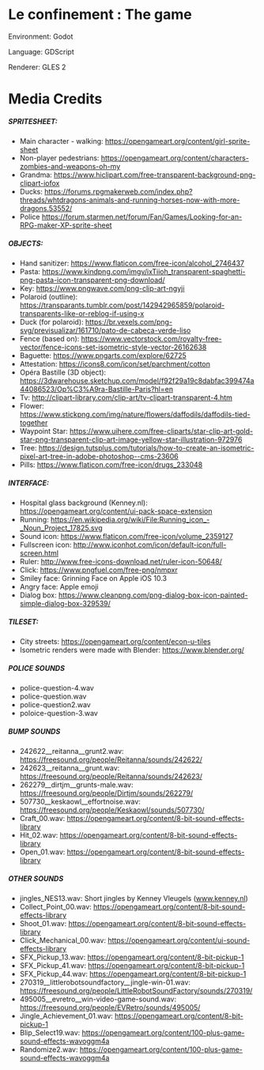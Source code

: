# Le confinement : The game

Environment: Godot

Language: GDScript

Renderer: GLES 2

# Media Credits
##### SPRITESHEET:
- Main character - walking: https://opengameart.org/content/girl-sprite-sheet
- Non-player pedestrians: https://opengameart.org/content/characters-zombies-and-weapons-oh-my
- Grandma: https://www.hiclipart.com/free-transparent-background-png-clipart-iofox
- Ducks: https://forums.rpgmakerweb.com/index.php?threads/whtdragons-animals-and-running-horses-now-with-more-dragons.53552/
- Police  https://forum.starmen.net/forum/Fan/Games/Looking-for-an-RPG-maker-XP-sprite-sheet

##### OBJECTS:
- Hand sanitizer: https://www.flaticon.com/free-icon/alcohol_2746437
- Pasta: https://www.kindpng.com/imgv/ixTiioh_transparent-spaghetti-png-pasta-icon-transparent-png-download/
- Key: https://www.pngwave.com/png-clip-art-ngyji
- Polaroid (outline): https://transparants.tumblr.com/post/142942965859/polaroid-transparents-like-or-reblog-if-using-x
- Duck (for polaroid): https://br.vexels.com/png-svg/previsualizar/161710/pato-de-cabeca-verde-liso
- Fence (based on): https://www.vectorstock.com/royalty-free-vector/fence-icons-set-isometric-style-vector-26162638
- Baguette: https://www.pngarts.com/explore/62725
- Attestation: https://icons8.com/icon/set/parchment/cotton
- Opéra Bastille (3D object): https://3dwarehouse.sketchup.com/model/f92f29a19c8dabfac399474a44086523/Op%C3%A9ra-Bastille-Paris?hl=en
- Tv: http://clipart-library.com/clip-art/tv-clipart-transparent-4.htm
- Flower: https://www.stickpng.com/img/nature/flowers/daffodils/daffodils-tied-together
- Waypoint Star: https://www.uihere.com/free-cliparts/star-clip-art-gold-star-png-transparent-clip-art-image-yellow-star-illustration-972976
- Tree: https://design.tutsplus.com/tutorials/how-to-create-an-isometric-pixel-art-tree-in-adobe-photoshop--cms-23606
- Pills: https://www.flaticon.com/free-icon/drugs_233048

##### INTERFACE:
- Hospital glass background (Kenney.nl): https://opengameart.org/content/ui-pack-space-extension  
- Running: https://en.wikipedia.org/wiki/File:Running_icon_-_Noun_Project_17825.svg
- Sound icon: https://www.flaticon.com/free-icon/volume_2359127
- Fullscreen icon: http://www.iconhot.com/icon/default-icon/full-screen.html
- Ruler: http://www.free-icons-download.net/ruler-icon-50648/
- Click: https://www.pngfuel.com/free-png/nmpxr
- Smiley face: Grinning Face on Apple iOS 10.3
- Angry face: Apple emoji
- Dialog box: https://www.cleanpng.com/png-dialog-box-icon-painted-simple-dialog-box-329539/

##### TILESET:
- City streets: https://opengameart.org/content/econ-u-tiles
- Isometric renders were made with Blender: https://www.blender.org/

##### POLICE SOUNDS
- police-question-4.wav
- police-question.wav
- police-question2.wav
- poloice-question-3.wav

##### BUMP SOUNDS
- 242622__reitanna__grunt2.wav: https://freesound.org/people/Reitanna/sounds/242622/
- 242623__reitanna__grunt.wav: https://freesound.org/people/Reitanna/sounds/242623/
- 262279__dirtjm__grunts-male.wav: https://freesound.org/people/Dirtjm/sounds/262279/
- 507730__keskaowl__effortnoise.wav: https://freesound.org/people/Keskaowl/sounds/507730/
- Craft_00.wav: https://opengameart.org/content/8-bit-sound-effects-library
- Hit_02.wav: https://opengameart.org/content/8-bit-sound-effects-library
- Open_01.wav: https://opengameart.org/content/8-bit-sound-effects-library

##### OTHER SOUNDS
- jingles_NES13.wav: Short jingles by Kenney Vleugels (www.kenney.nl)
- Collect_Point_00.wav: https://opengameart.org/content/8-bit-sound-effects-library
- Shoot_01.wav: https://opengameart.org/content/8-bit-sound-effects-library
- Click_Mechanical_00.wav: https://opengameart.org/content/ui-sound-effects-library
- SFX_Pickup_13.wav: https://opengameart.org/content/8-bit-pickup-1
- SFX_Pickup_41.wav: https://opengameart.org/content/8-bit-pickup-1
- SFX_Pickup_44.wav: https://opengameart.org/content/8-bit-pickup-1
- 270319__littlerobotsoundfactory__jingle-win-01.wav: https://freesound.org/people/LittleRobotSoundFactory/sounds/270319/
- 495005__evretro__win-video-game-sound.wav: https://freesound.org/people/EVRetro/sounds/495005/
- Jingle_Achievement_01.wav: https://opengameart.org/content/8-bit-pickup-1
- Blip_Select19.wav:  https://opengameart.org/content/100-plus-game-sound-effects-wavoggm4a
- Randomize2.wav: https://opengameart.org/content/100-plus-game-sound-effects-wavoggm4a

